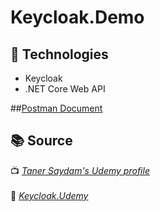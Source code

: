 # Keycloak.Demo

## 🚀 Technologies  
- Keycloak
- .NET Core Web API

##[Postman Document](https://documenter.getpostman.com/view/42215598/2sAYkBs1jY#637289c4-8776-470d-8be9-38421e9556c4)

## 📚 Source  
📺 *[Taner Saydam's Udemy profile](https://www.udemy.com/user/taner-saydam/?kw=taner+saydam&src=sac)* <br>  
🐙 *[Keycloak.Udemy](https://github.com/TanerSaydam/Keycloak.Udemy)*
